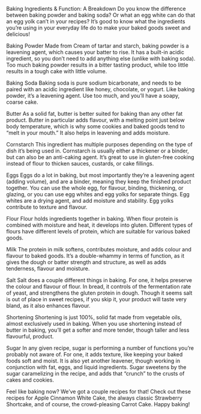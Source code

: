 Baking Ingredients & Function: A Breakdown
Do you know the difference between baking powder and baking soda? Or what an egg white can do that an egg yolk can’t in your recipes? It’s good to know what the ingredients you’re using in your everyday life do to make your baked goods sweet and delicious!

Baking Powder
Made from Cream of tartar and starch, baking powder is a leavening agent, which causes your batter to rise. It has a built-in acidic ingredient, so  you don’t need to add anything else (unlike with baking soda). Too much baking powder results in a bitter tasting product, while too little results in a tough cake with little volume.

Baking Soda
Baking soda is pure sodium bicarbonate, and needs to be paired with an acidic ingredient like honey, chocolate, or yogurt. Like baking powder, it’s a leavening agent. Use too much, and you’ll have a soapy, coarse cake.

Butter
As a solid fat, butter is better suited for baking than any other fat product. Butter in particular adds flavour, with a melting point just below body temperature, which is why some cookies and baked goods tend to “melt in your mouth.” It also helps in leavening and adds moisture.

Cornstarch
This ingredient has multiple purposes depending on the type of dish it’s being used in. Cornstarch is usually either a thickener or a binder, but can also be an anti-caking agent. It’s great to use in gluten-free cooking instead of flour to thicken sauces, custards, or cake fillings.

Eggs
Eggs do a lot in baking, but most importantly they’re a leavening agent (adding volume), and are a binder, meaning they keep the finished product together. You can use the whole egg, for flavour, binding, thickening, or glazing, or you can use egg whites and egg yolks for separate things. Egg whites are a drying agent, and add moisture and stability. Egg yolks contribute to texture and flavour.

Flour
Flour holds ingredients together in baking. When flour protein is combined with moisture and heat, it develops into gluten. Different types of flours have different levels of protein, which are suitable for various baked goods.

Milk
The protein in milk softens, contributes moisture, and adds colour and flavour to baked goods. It’s a double-whammy in terms of function, as it gives the dough or batter strength and structure, as well as adds tenderness, flavour and moisture.

Salt
Salt does a couple different things in baking. For one, it helps preserve the colour and flavour of flour. In bread, it controls of the fermentation rate of yeast, and strengthens the gluten protein in dough. Though it seems salt is out of place in sweet recipes, if you skip it, your product will taste very bland, as it also enhances flavour.

Shortening
Shortening is just 100%, solid fat made from vegetable oils, almost exclusively used in baking. When you use shortening instead of butter in baking, you’ll get a softer and more tender, though taller and less flavourful, product.

Sugar
In any given recipe, sugar is performing a number of functions you’re probably not aware of. For one, it adds texture, like keeping your baked foods soft and moist. It is also yet another leavener, though working in conjunction with fat, eggs, and liquid ingredients. Sugar sweetens by the sugar caramelizing in the recipe, and adds that “crunch” to the crusts of cakes and cookies.

Feel like baking now? We’ve got a couple recipes for that! Check out these recipes for Apple Cinnamon White Cake, the always classic Strawberry Shortcake, and of course, the crowd-pleasing Carrot Cake. Happy baking!
